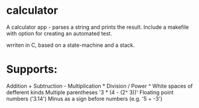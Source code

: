 # calculator
A calculator app - parses a string and prints the result.
Include a makefile with option for creating an automated test.

wrriten in C, based on a state-machine and a stack.

# Supports:
Addition +
Subtruction -
Multiplication *
Division /
Power ^
White spaces of defferent kinds
Multiple parentheses '3 * (4 - (2^ 3))'
Floating point numbers ('3.14')
Minus as a sign before numbers (e.g. '5 + -3')

